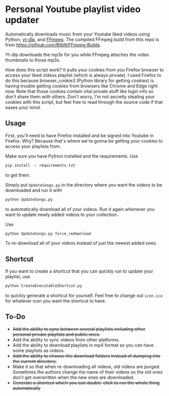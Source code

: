 # Personal Youtube playlist video updater

Automatically downloads music from your Youtube liked videos using Python, [yt-dlp](https://github.com/yt-dlp/yt-dlp), and [FFmpeg](https://www.ffmpeg.org/). The compiled FFmpeg build from this repo is from https://github.com/BtbN/FFmpeg-Builds. 

Yt-dlp downloads the mp3s for you while FFmpeg attaches the video thumbnails to those mp3s.

How does this script work? It pulls your cookies from you Firefox browser to access your liked videos playlist (which is always private). I used Firefox to do this because browser_cookie3 (Python library for getting cookies) is having trouble getting cookies from browsers like Chrome and Edge right now. Note that those cookies contain vital private stuff like login info so don't share them with others. Don't worry, I'm not secretly stealing your cookies with this script, but feel free to read through the source code if that eases your mind.

## Usage

First, you'll need to have Firefox installed and be signed into Youtube in Firefox. Why? Because that's where we're gonna be getting your cookies to access your playlists from.

Make sure you have Python installed and the requirements. Use
```bash
pip install -r requirements.txt
```
to get them.

Simply put `UpdateSongs.py` in the directory where you want the videos to be downloaded and run it with 
```bash
python UpdateSongs.py
```
to automatically download all of your videos. Run it again whenever you want to update newly added videos to your collection.

Use 
```bash
python UpdateSongs.py force_redownload
```
To re-download all of your videos instead of just the newest added ones.

## Shortcut

If you want to create a shortcut that you can quickly run to update your playlist, use 
```bash
python CreateExecutableShortcut.py
```
to quickly generate a shortcut for yourself. Feel free to change out `icon.ico` for whatever icon you want the shortcut to have.

## To-Do

- ~~Add the ability to sync between several playlists including other personal private playlists and public ones.~~
- Add the ability to sync videos from other platforms.
- Add the ability to download playlists in mp4 format so you can have some playlists as videos.
- ~~Add the ability to choose the download folders instead of dumping into the current directory.~~
- Make it so that when re-downloading all videos, old videos are purged. Sometimes the authors change the name of their videos so the old ones don't get overwritten when the new ones are downloaded.
- ~~Generate a shortcut which you can double-click to run the whole thing automatically~~
